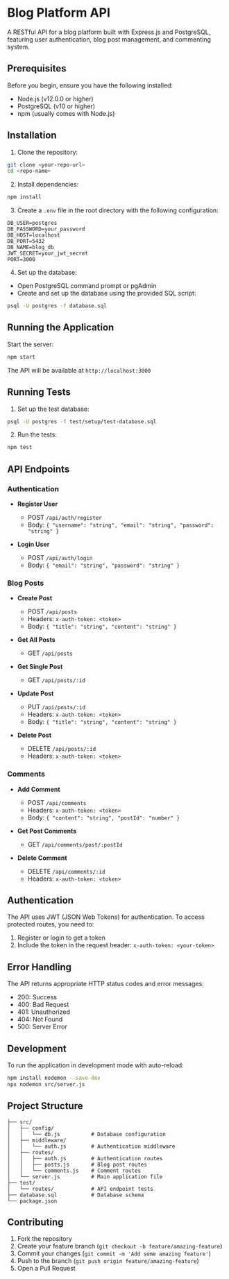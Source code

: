 # Blog Platform API

A RESTful API for a blog platform built with Express.js and PostgreSQL, featuring user authentication, blog post management, and commenting system.

## Prerequisites

Before you begin, ensure you have the following installed:
- Node.js (v12.0.0 or higher)
- PostgreSQL (v10 or higher)
- npm (usually comes with Node.js)

## Installation

1. Clone the repository:
```bash
git clone <your-repo-url>
cd <repo-name>
```

2. Install dependencies:
```bash
npm install
```

3. Create a `.env` file in the root directory with the following configuration:
```env
DB_USER=postgres
DB_PASSWORD=your_password
DB_HOST=localhost
DB_PORT=5432
DB_NAME=blog_db
JWT_SECRET=your_jwt_secret
PORT=3000
```

4. Set up the database:
- Open PostgreSQL command prompt or pgAdmin
- Create and set up the database using the provided SQL script:
```bash
psql -U postgres -f database.sql
```

## Running the Application

Start the server:
```bash
npm start
```

The API will be available at `http://localhost:3000`

## Running Tests

1. Set up the test database:
```bash
psql -U postgres -f test/setup/test-database.sql
```

2. Run the tests:
```bash
npm test
```

## API Endpoints

### Authentication
- **Register User**
  - POST `/api/auth/register`
  - Body: `{ "username": "string", "email": "string", "password": "string" }`

- **Login User**
  - POST `/api/auth/login`
  - Body: `{ "email": "string", "password": "string" }`

### Blog Posts
- **Create Post**
  - POST `/api/posts`
  - Headers: `x-auth-token: <token>`
  - Body: `{ "title": "string", "content": "string" }`

- **Get All Posts**
  - GET `/api/posts`

- **Get Single Post**
  - GET `/api/posts/:id`

- **Update Post**
  - PUT `/api/posts/:id`
  - Headers: `x-auth-token: <token>`
  - Body: `{ "title": "string", "content": "string" }`

- **Delete Post**
  - DELETE `/api/posts/:id`
  - Headers: `x-auth-token: <token>`

### Comments
- **Add Comment**
  - POST `/api/comments`
  - Headers: `x-auth-token: <token>`
  - Body: `{ "content": "string", "postId": "number" }`

- **Get Post Comments**
  - GET `/api/comments/post/:postId`

- **Delete Comment**
  - DELETE `/api/comments/:id`
  - Headers: `x-auth-token: <token>`

## Authentication

The API uses JWT (JSON Web Tokens) for authentication. To access protected routes, you need to:
1. Register or login to get a token
2. Include the token in the request header: `x-auth-token: <your-token>`

## Error Handling

The API returns appropriate HTTP status codes and error messages:
- 200: Success
- 400: Bad Request
- 401: Unauthorized
- 404: Not Found
- 500: Server Error

## Development

To run the application in development mode with auto-reload:
```bash
npm install nodemon --save-dev
npx nodemon src/server.js
```

## Project Structure
```
├── src/
│   ├── config/
│   │   └── db.js          # Database configuration
│   ├── middleware/
│   │   └── auth.js        # Authentication middleware
│   ├── routes/
│   │   ├── auth.js        # Authentication routes
│   │   ├── posts.js       # Blog post routes
│   │   └── comments.js    # Comment routes
│   └── server.js          # Main application file
├── test/
│   └── routes/            # API endpoint tests
├── database.sql           # Database schema
└── package.json
```

## Contributing

1. Fork the repository
2. Create your feature branch (`git checkout -b feature/amazing-feature`)
3. Commit your changes (`git commit -m 'Add some amazing feature'`)
4. Push to the branch (`git push origin feature/amazing-feature`)
5. Open a Pull Request